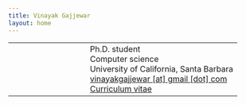 ```yaml
---
title: Vinayak Gajjewar
layout: home
---
```


<table border="0" cellpadding="0">
  <td valign="top" style="min-width: 140px;">
  </td>
  <td valign="top">
    Ph.D. student<br />
    Computer science<br \>
    University of California, Santa Barbara<br \>
    <a href="mailo:vinayakgajjewar@gmail.com">vinayakgajjewar [at] gmail [dot] com</a><br />
    <a href="/assets/cv.pdf">Curriculum vitae</a>
  </td>
</table>
